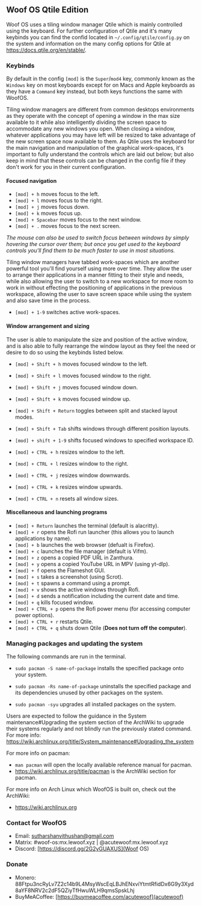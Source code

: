 ## Woof OS Qtile Edition
Woof OS uses a tiling window manager Qtile which is mainly controlled using the
keyboard. For further configuration of Qtile and it's many keybinds you can find the
confid located in `~/.config/qtile/config.py` on the system and information on the
many config options for Qtile at https://docs.qtile.org/en/stable/.

### Keybinds
By default in the config `[mod]` is the `Super`/`mod4` key, commonly known as the
`Windows` key on most keyboards except for on Macs and Apple keyboards as they have a
`Command` key instead, but both keys functions the same with WoofOS.

Tiling window managers are different from common desktops environments as they operate
with the concept of opening a window in the max size available to it while also
intelligently dividing the screen space to accommodate any new windows you open.
When closing a window, whatever applications you may have left will be resized to take
advantage of the new screen space now available to them. As Qtile uses the keyboard for
the main navigation and manipulation of the graphical work-spaces, it's important to
fully understand the controls which are laid out below; but also keep in mind that
these controls can be changed in the config file if they don't work for you in their
current configuration.

#### Focused navigation
* `[mod] + h` moves focus to the left.
* `[mod] + l` moves focus to the right.
* `[mod] + j` moves focus down.
* `[mod] + k` moves focus up.
* `[mod] + Spacebar` moves focus to the next window.
* `[mod] + .` moves focus to the next screen.

*The mouse can also be used to switch focus between windows by simply hovering the
cursor over them; but once you get used to the keyboard controls you'll find them to
be much faster to use in most situations.*

Tiling window managers have tabbed work-spaces which are another powerful tool you'll
find yourself using more over time. They allow the user to arrange their applications in
a manner fitting to their style and needs, while also allowing the user to switch to a
new workspace for more room to work in without effecting the positioning of applications
in the previous workspace, allowing the user to save screen space while using the system
and also save time in the process.

* `[mod] + 1-9` switches active work-spaces.

#### Window arrangement and sizing
The user is able to manipulate the size and position of the active window, and is also
able to fully rearrange the window layout as they feel the need or desire to do so using
the keybinds listed below.

* `[mod] + Shift + h` moves focused window to the left.
* `[mod] + Shift + l` moves focused window to the right.
* `[mod] + Shift + j` moves focused window down.
* `[mod] + Shift + k` moves focused window up.

* `[mod] + Shift + Return` toggles between split and stacked layout modes.
* `[mod] + Shift + Tab` shifts windows through different position layouts.
* `[mod] + shift + 1-9` shifts focused windows to specified workspace ID.

* `[mod] + CTRL + h` resizes window to the left.
* `[mod] + CTRL + l` resizes window to the right.
* `[mod] + CTRL + j` resizes window downwards.
* `[mod] + CTRL + k` resizes window upwards.
* `[mod] + CTRL + n` resets all window sizes.

#### Miscellaneous and launching programs
* `[mod] + Return` launches the terminal (default is alacritty).
* `[mod] + r` opens the Rofi run launcher (this allows you to launch applications by name).
* `[mod] + b` launches the web browser (defualt is Firefox).
* `[mod] + c` launches the file manager (default is Vifm).
* `[mod] + z` opens a copied PDF URL in Zanthura.
* `[mod] + y` opens a copied YouTube URL in MPV (using yt-dlp).
* `[mod] + f` opens the Flameshot GUI.
* `[mod] + s` takes a screenshot (using Scrot).
* `[mod] + t` spawns a command using a prompt.
* `[mod] + v` shows the active windows through Rofi.
* `[mod] + d` sends a notification including the current date and time.
* `[mod] + q` kills focused window.
* `[mod] + CTRL + p` opens the Rofi power menu (for accessing computer power options).
* `[mod] + CTRL + r` restarts Qtile.
* `[mod] + CTRL + q` shuts down Qtile (**Does not turn off the computer**).

### Managing packages and updating the system
The following commands are run in the terminal.

* `sudo pacman -S name-of-package` installs the specified package onto your system.
* `sudo pacman -Rs name-of-package` uninstalls the specified package and its dependencies
   unused by other packages on the system.

* `sudo pacman -syu` upgrades all installed packages on the system.

Users are expected to follow the guidance in the System maintenance#Upgrading the system
section of the ArchWiki to upgrade their systems regularly and not blindly run the
previously stated command.
For more info: https://wiki.archlinux.org/title/System_maintenance#Upgrading_the_system

For more info on pacman:
* `man pacman` will open the locally available reference manual for pacman.
* https://wiki.archlinux.org/title/pacman is the ArchWiki section for pacman.

For more info on Arch Linux which WoofOS is built on, check out the ArchWiki:
* https://wiki.archlinux.org

### Contact for WoofOS
* Email: sutharshanvithushan@gmail.com
* Matrix: #woof-os:mx.lewoof.xyz | @acutewoof:mx.lewoof.xyz
* Discord: [https://discord.gg/2G2yGUAXUS](Woof OS)

### Donate
* Monero: 
88Ftpu3ncRyLv7Z2c14b9L4MsyWscEqLBJhENxviYtmtRfidDx6G9y3Xyd8aYF8NRV2c2dF5QZiyTfHwuWLH9qmsSpskLhj
* BuyMeACoffee: [https://buymeacoffee.com/acutewoof](acutewoof)
